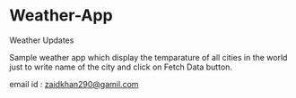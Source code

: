 # Weather-App
Weather Updates

Sample weather app which display the temparature of all cities in the world just to write name of the city and click on Fetch Data button.


email id : zaidkhan290@gamil.com

